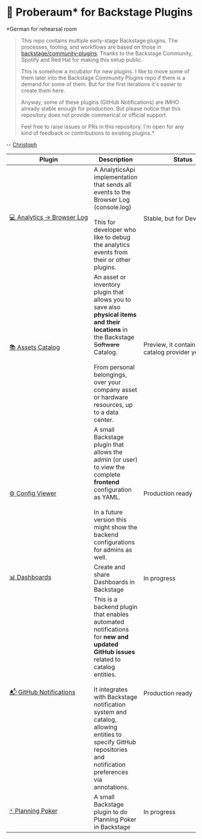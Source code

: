 # 🧪 Proberaum* for Backstage Plugins

*German for rehearsal room

> This repo contains multiple early-stage Backstage plugins. The processes, tooling, and workflows are based on those in [backstage/community-plugins](https://github.com/backstage/community-plugins). Thanks to the Backstage Community, Spotify and Red Hat for making this setup public.
>
> This is somehow a incubator for new plugins. I like to move some of them later into the Backstage Community Plugins repo if there is a demand for some of them. But for the first iterations it's easier to create them here.
>
> Anyway, some of these plugins (GitHub Notifications) are IMHO already stable enough for production. But please notice that this repository does not provide commerical or official support.
>
> Feel free to raise issues or PRs in this repository. I'm open for any kind of feedback or contributions to existing plugins.*

-- [Christoph](https://github.com/christoph-jerolimov)

| Plugin | Description | Status |
| ------ | ----------- | ------ |
| [💻&nbsp;Analytics&nbsp;→&nbsp;Browser&nbsp;Log](workspaces/analytics/plugins/analytics-module-browser-log) | A AnalyticsApi implementation that sends all events to the Browser Log (console.log)<br/><br/>This for developer who like to debug the analytics events from their or other plugins. | Stable,&nbsp;but&nbsp;for&nbsp;Development |
| [📚&nbsp;Assets Catalog](workspaces/assets/README.md) | An asset or inventory plugin that allows you to save also **physical items and their locations** in the Backstage ~~Software~~ Catalog.<br/><br/>From personal belongings, over your company asset or hardware resources, up to a data center. | Preview, it contains just a catalog provider yet |
| [⚙️&nbsp;Config Viewer](workspaces/config-viewer) | A small Backstage plugin that allows the admin (or user) to view the complete **frontend** configuration as YAML.<br/><br/>In a future version this might show the backend configurations for admins as well. | Production&nbsp;ready |
| [📊&nbsp;Dashboards](workspaces/dashboards) | Create and share Dashboards in Backstage | In progress |
| [📬&nbsp;GitHub&nbsp;Notifications](workspaces/github-notifications/plugins/github-notifications-backend) | This is a backend plugin that enables automated notifications for **new and updated GitHub issues** related to catalog entities.<br/><br/>It integrates with Backstage notification system and catalog, allowing entities to specify GitHub repositories and notification preferences via annotations. | Production&nbsp;ready |
| [🃏&nbsp;Planning&nbsp;Poker](workspaces/planning-poker) | A small Backstage plugin to do Planning Poker in Backstage | In progress |
